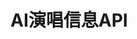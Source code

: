# AI演唱信息API <Badge type="tip" text="V3" /> <Badge type="danger" text="开发中" /> <Badge type="new" text="new" />
